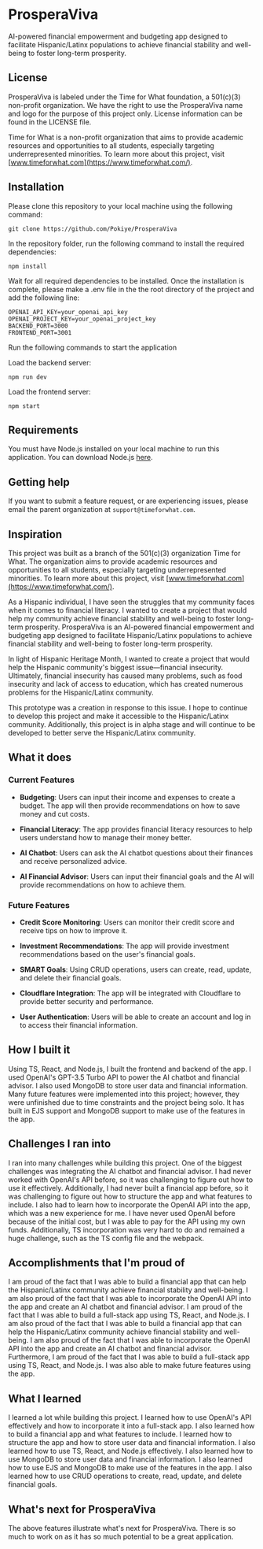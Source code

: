 # ProsperaViva
AI-powered financial empowerment and budgeting app designed to facilitate Hispanic/Latinx populations to achieve financial stability and well-being to foster long-term prosperity.

## License

ProsperaViva is labeled under the Time for What foundation, a 501(c)(3) non-profit organization. We have the right to use the ProsperaViva name and logo for the purpose of this project only. License information can be found in the LICENSE file.

Time for What is a non-profit organization that aims to provide academic resources and opportunities to all students, especially targeting underrepresented minorities. To learn more about this project, visit [www.timeforwhat.com](https://www.timeforwhat.com/).

## Installation

Please clone this repository to your local machine using the following command:

```git clone https://github.com/Pokiye/ProsperaViva```

In the repository folder, run the following command to install the required dependencies:

```npm install```

Wait for all required dependencies to be installed. Once the installation is complete, please make a .env file in the the root directory of the project and add the following line:

```
OPENAI_API_KEY=your_openai_api_key
OPENAI_PROJECT_KEY=your_openai_project_key
BACKEND_PORT=3000
FRONTEND_PORT=3001
```

Run the following commands to start the application

Load the backend server:

```npm run dev```

Load the frontend server:

```npm start```

## Requirements

You must have Node.js installed on your local machine to run this application. You can download Node.js [here](https://nodejs.org/en/download/).

## Getting help

If you want to submit a feature request, or are experiencing issues, please email the parent organization at `support@timeforwhat.com`.

## Inspiration

This project was built as a branch of the 501(c)(3) organization Time for What. The organization aims to provide academic resources and opportunities to all students, especially targeting underrepresented minorities. To learn more about this project, visit [www.timeforwhat.com](https://www.timeforwhat.com/).

As a Hispanic individual, I have seen the struggles that my community faces when it comes to financial literacy. I wanted to create a project that would help my community achieve financial stability and well-being to foster long-term prosperity. ProsperaViva is an AI-powered financial empowerment and budgeting app designed to facilitate Hispanic/Latinx populations to achieve financial stability and well-being to foster long-term prosperity.

In light of Hispanic Heritage Month, I wanted to create a project that would help the Hispanic community's biggest issue—financial insecurity. Ultimately, financial insecurity has caused many problems, such as food insecurity and lack of access to education, which has created numerous problems for the Hispanic/Latinx community.

This prototype was a creation in response to this issue. I hope to continue to develop this project and make it accessible to the Hispanic/Latinx community. Additionally, this project is in alpha stage and will continue to be developed to better serve the Hispanic/Latinx community.

## What it does

### Current Features

- **Budgeting**: Users can input their income and expenses to create a budget. The app will then provide recommendations on how to save money and cut costs.

- **Financial Literacy**: The app provides financial literacy resources to help users understand how to manage their money better.

- **AI Chatbot**: Users can ask the AI chatbot questions about their finances and receive personalized advice.

- **AI Financial Advisor**: Users can input their financial goals and the AI will provide recommendations on how to achieve them.

### Future Features

- **Credit Score Monitoring**: Users can monitor their credit score and receive tips on how to improve it.

- **Investment Recommendations**: The app will provide investment recommendations based on the user's financial goals.

- **SMART Goals**: Using CRUD operations, users can create, read, update, and delete their financial goals.

- **Cloudflare Integration**: The app will be integrated with Cloudflare to provide better security and performance.

- **User Authentication**: Users will be able to create an account and log in to access their financial information.

## How I built it

Using TS, React, and Node.js, I built the frontend and backend of the app. I used OpenAI's GPT-3.5 Turbo API to power the AI chatbot and financial advisor. I also used MongoDB to store user data and financial information. Many future features were implemented into this project; however, they were unfinished due to time constraints and the project being solo. It has built in EJS support and MongoDB support to make use of the features in the app.

## Challenges I ran into

I ran into many challenges while building this project. One of the biggest challenges was integrating the AI chatbot and financial advisor. I had never worked with OpenAI's API before, so it was challenging to figure out how to use it effectively. Additionally, I had never built a financial app before, so it was challenging to figure out how to structure the app and what features to include. I also had to learn how to incorporate the OpenAI API into the app, which was a new experience for me. I have never used OpenAI before because of the initial cost, but I was able to pay for the API using my own funds. Additionally, TS incorporation was very hard to do and remained a huge challenge, such as the TS config file and the webpack.

## Accomplishments that I'm proud of

I am proud of the fact that I was able to build a financial app that can help the Hispanic/Latinx community achieve financial stability and well-being. I am also proud of the fact that I was able to incorporate the OpenAI API into the app and create an AI chatbot and financial advisor. I am proud of the fact that I was able to build a full-stack app using TS, React, and Node.js. I am also proud of the fact that I was able to build a financial app that can help the Hispanic/Latinx community achieve financial stability and well-being. I am also proud of the fact that I was able to incorporate the OpenAI API into the app and create an AI chatbot and financial advisor. Furthermore, I am proud of the fact that I was able to build a full-stack app using TS, React, and Node.js. I was also able to make future features using the app.

## What I learned

I learned a lot while building this project. I learned how to use OpenAI's API effectively and how to incorporate it into a full-stack app. I also learned how to build a financial app and what features to include. I learned how to structure the app and how to store user data and financial information. I also learned how to use TS, React, and Node.js effectively. I also learned how to use MongoDB to store user data and financial information. I also learned how to use EJS and MongoDB to make use of the features in the app. I also learned how to use CRUD operations to create, read, update, and delete financial goals.

## What's next for ProsperaViva

The above features illustrate what's next for ProsperaViva. There is so much to work on as it has so much potential to be a great application.